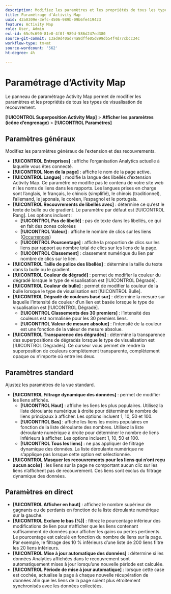 ```yaml
---
description: Modifiez les paramètres et les propriétés de tous les types de visualisations de recouvrement dans Activity Map.
title: Paramétrage d’Activity Map
uuid: 42a0309e-3efc-4506-989b-09b6fe419423
feature: Activity Map
role: User, Admin
exl-id: 65c9c690-81e0-4f0f-989d-586d247ed380
source-git-commit: 13ad9d40ad74a8dffe05d899db54f4d77cbcc34c
workflow-type: tm+mt
source-wordcount: '562'
ht-degree: 4%

---
```


# Paramétrage d’Activity Map

Le panneau de paramétrage Activity Map permet de modifier les paramètres et les propriétés de tous les types de visualisation de recouvrement.

**[!UICONTROL Superposition Activity Map]** > **Afficher les paramètres (icône d’engrenage)** > **[!UICONTROL Paramètres]**

## Paramètres généraux

Modifiez les paramètres généraux de l’extension et des recouvrements.

* **[!UICONTROL Entreprises]** : affiche l’organisation Analytics actuelle à laquelle vous êtes connecté.
* **[!UICONTROL Nom de la page]** : affiche le nom de la page active.
* **[!UICONTROL Langue]** : modifie la langue des libellés d’extension Activity Map. Ce paramètre ne modifie pas le contenu de votre site web ni les noms de liens dans les rapports. Les langues prises en charge sont l’anglais, le français, le chinois (simplifié), le chinois (traditionnel), l’allemand, le japonais, le coréen, l’espagnol et le portugais.
* **[!UICONTROL Recouvrements de libellés avec]** : détermine ce qu’est le texte de bulle ou de gradient. Le paramètre par défaut est [!UICONTROL Rang]. Les options incluent : 
   * **[!UICONTROL Pas de libellé]** : pas de texte dans les libellés, ce qui en fait des zones colorées
   * **[!UICONTROL Valeur]** : affiche le nombre de clics sur les liens ([Occurrences](/help/components/metrics/occurrences.md))
   * **[!UICONTROL Pourcentage]** : affiche la proportion de clics sur les liens par rapport au nombre total de clics sur les liens de la page.
   * **[!UICONTROL Classement]** : classement numérique du lien par nombre de clics sur le lien.
* **[!UICONTROL Taille de police des libellés]** : détermine la taille du texte dans la bulle ou le gradient.
* **[!UICONTROL Couleur de dégradé]** : permet de modifier la couleur du dégradé lorsque le type de visualisation est [!UICONTROL Dégradé].
* **[!UICONTROL Couleur de bulle]** : permet de modifier la couleur de la bulle lorsque le type de visualisation est [!UICONTROL Bulle].
* **[!UICONTROL Dégradé de couleurs basé sur]** : détermine la mesure sur laquelle l’intensité de couleur d’un lien est basée lorsque le type de visualisation est [!UICONTROL Dégradé].
   * **[!UICONTROL Classements des 30 premiers]** : l’intensité des couleurs est normalisée pour les 30 premiers liens.
   * **[!UICONTROL Valeur de mesure absolue]** : l’intensité de la couleur est une fonction de la valeur de mesure absolue.
* **[!UICONTROL Transparence des dégradés]** : détermine la transparence des superpositions de dégradés lorsque le type de visualisation est [!UICONTROL Dégradés]. Ce curseur vous permet de rendre la superposition de couleurs complètement transparente, complètement opaque ou n’importe où entre les deux.

## Paramètres standard

Ajustez les paramètres de la vue standard.

* **[!UICONTROL Filtrage dynamique des données]** : permet de modifier les liens affichés.
   * **[!UICONTROL Haut]** : affiche les liens les plus populaires. Utilisez la liste déroulante numérique à droite pour déterminer le nombre de liens principaux à afficher. Les options incluent 1, 10, 50 et 100.
   * **[!UICONTROL Bas]** : affiche les liens les moins populaires en fonction de la liste déroulante des nombres. Utilisez la liste déroulante numérique à droite pour déterminer le nombre de liens inférieurs à afficher. Les options incluent 1, 10, 50 et 100.
   * **[!UICONTROL Tous les liens]** : ne pas appliquer de filtrage dynamique des données. La liste déroulante numérique ne s’applique pas lorsque cette option est sélectionnée.
* **[!UICONTROL Masquer les recouvrements pour les liens qui n’ont reçu aucun accès]** : les liens sur la page ne comportant aucun clic sur les liens n’affichent pas de recouvrement. Ces liens sont exclus du filtrage dynamique des données.

## Paramètres en direct

* **[!UICONTROL Afficher en haut]** : affichez le nombre supérieur de gagnants ou de perdants en fonction de la liste déroulante numérique sur la gauche.
* **[!UICONTROL Exclure le bas (%)]** : filtrez le pourcentage inférieur des modifications de lien pour n’afficher que les liens contenant suffisamment de données pour afficher les gains ou pertes pertinents. Le pourcentage est calculé en fonction du nombre de liens sur la page. Par exemple, le filtrage des 10 % inférieurs d’une liste de 200 liens filtre les 20 liens inférieurs.
* **[!UICONTROL Mise à jour automatique des données]** : détermine si les données Analytics affichées dans le recouvrement sont automatiquement mises à jour lorsqu’une nouvelle période est calculée.
* **[!UICONTROL Période de mise à jour automatique]** : lorsque cette case est cochée, actualise la page à chaque nouvelle récupération de données afin que les liens de la page soient plus étroitement synchronisés avec les données collectées.

